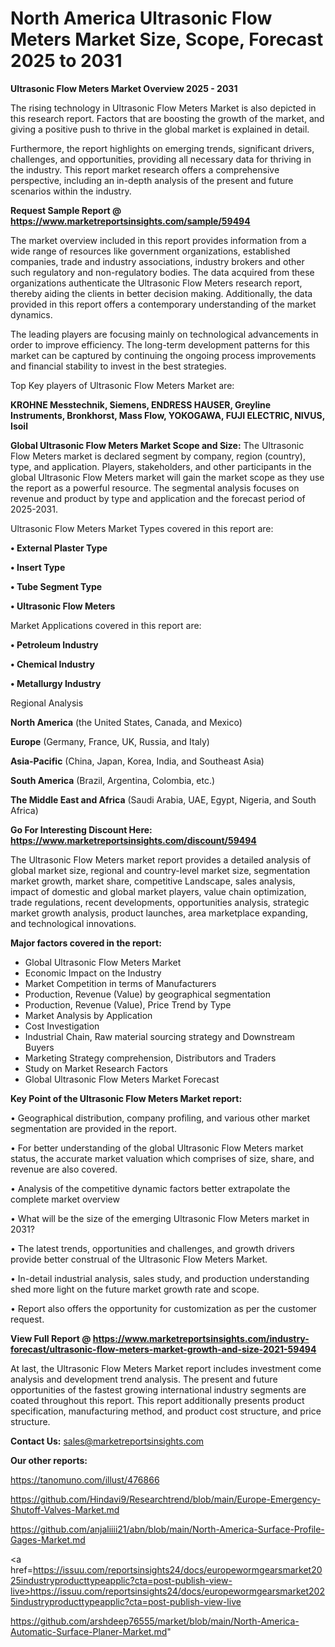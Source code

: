 # North America Ultrasonic Flow Meters Market Size, Scope, Forecast 2025 to 2031

<Strong> Ultrasonic Flow Meters Market Overview 2025 - 2031</strong>

The rising technology in Ultrasonic Flow Meters Market is also depicted in this research report. Factors that are boosting the growth of the market, and giving a positive push to thrive in the global market is explained in detail.

Furthermore, the report highlights on emerging trends, significant drivers, challenges, and opportunities, providing all necessary data for thriving in the industry. This report market research offers a comprehensive perspective, including an in-depth analysis of the present and future scenarios within the industry.

<strong>Request Sample Report @ <a href=https://www.marketreportsinsights.com/sample/59494>https://www.marketreportsinsights.com/sample/59494</a></strong>

The market overview included in this report provides information from a wide range of resources like government organizations, established companies, trade and industry associations, industry brokers and other such regulatory and non-regulatory bodies. The data acquired from these organizations authenticate the Ultrasonic Flow Meters research report, thereby aiding the clients in better decision making. Additionally, the data provided in this report offers a contemporary understanding of the market dynamics.

The leading players are focusing mainly on technological advancements in order to improve efficiency. The long-term development patterns for this market can be captured by continuing the ongoing process improvements and financial stability to invest in the best strategies.

Top Key players of Ultrasonic Flow Meters Market are:

<strong>KROHNE Messtechnik, Siemens, ENDRESS HAUSER, Greyline Instruments, Bronkhorst, Mass Flow, YOKOGAWA, FUJI ELECTRIC, NIVUS, Isoil</strong>

<strong><b>Global Ultrasonic Flow Meters Market Scope and Size:</b></strong>
The Ultrasonic Flow Meters market is declared segment by company, region (country), type, and application. Players, stakeholders, and other participants in the global Ultrasonic Flow Meters market will gain the market scope as they use the report as a powerful resource. The segmental analysis focuses on revenue and product by type and application and the forecast period of 2025-2031.

Ultrasonic Flow Meters Market Types covered in this report are:

<strong>• External Plaster Type

• Insert Type

• Tube Segment Type

• Ultrasonic Flow Meters</strong>

Market Applications covered in this report are:

<strong>• Petroleum Industry

• Chemical Industry

• Metallurgy Industry</strong> 

Regional Analysis

<strong>North America</strong> (the United States, Canada, and Mexico)

<strong>Europe</strong> (Germany, France, UK, Russia, and Italy)

<strong>Asia-Pacific</strong> (China, Japan, Korea, India, and Southeast Asia)

<strong>South America</strong> (Brazil, Argentina, Colombia, etc.)

<strong>The Middle East and Africa</strong> (Saudi Arabia, UAE, Egypt, Nigeria, and South Africa)

<strong>Go For Interesting Discount Here: <a href=https://www.marketreportsinsights.com/discount/59494>https://www.marketreportsinsights.com/discount/59494</a></strong>

The Ultrasonic Flow Meters market report provides a detailed analysis of global market size, regional and country-level market size, segmentation market growth, market share, competitive Landscape, sales analysis, impact of domestic and global market players, value chain optimization, trade regulations, recent developments, opportunities analysis, strategic market growth analysis, product launches, area marketplace expanding, and technological innovations.

<strong><b>Major factors covered in the report:</b></strong>
<ul>
  <li>Global Ultrasonic Flow Meters Market </li>
  <li>Economic Impact on the Industry</li>
  <li>Market Competition in terms of Manufacturers</li>
  <li>Production, Revenue (Value) by geographical segmentation</li>
  <li>Production, Revenue (Value), Price Trend by Type</li>
  <li>Market Analysis by Application</li>
  <li>Cost Investigation</li>
  <li>Industrial Chain, Raw material sourcing strategy and Downstream Buyers</li>
  <li>Marketing Strategy comprehension, Distributors and Traders</li>
  <li>Study on Market Research Factors</li>
  <li>Global Ultrasonic Flow Meters Market Forecast</li>
</ul>

<strong><b>Key Point of the Ultrasonic Flow Meters Market report:</b></strong>

• Geographical distribution, company profiling, and various other market segmentation are provided in the report.

• For better understanding of the global Ultrasonic Flow Meters market status, the accurate market valuation which comprises of size, share, and revenue are also covered.

• Analysis of the competitive dynamic factors better extrapolate the complete market overview

• What will be the size of the emerging Ultrasonic Flow Meters market in 2031?

• The latest trends, opportunities and challenges, and growth drivers provide better construal of the Ultrasonic Flow Meters Market.

• In-detail industrial analysis, sales study, and production understanding shed more light on the future market growth rate and scope.

• Report also offers the opportunity for customization as per the customer request.

<strong><b>View Full Report @ <a href=https://www.marketreportsinsights.com/industry-forecast/ultrasonic-flow-meters-market-growth-and-size-2021-59494>https://www.marketreportsinsights.com/industry-forecast/ultrasonic-flow-meters-market-growth-and-size-2021-59494</a></b></strong>


At last, the Ultrasonic Flow Meters Market report includes investment come analysis and development trend analysis. The present and future opportunities of the fastest growing international industry segments are coated throughout this report. This report additionally presents product specification, manufacturing method, and product cost structure, and price structure.

<strong>Contact Us:</strong>
sales@marketreportsinsights.com

<strong>Our other reports:</strong>

<a href=https://tanomuno.com/illust/476866>https://tanomuno.com/illust/476866</a>

<a href=https://github.com/Hindavi9/Researchtrend/blob/main/Europe-Emergency-Shutoff-Valves-Market.md>https://github.com/Hindavi9/Researchtrend/blob/main/Europe-Emergency-Shutoff-Valves-Market.md</a>

<a href=https://github.com/anjaliiii21/abn/blob/main/North-America-Surface-Profile-Gages-Market.md>https://github.com/anjaliiii21/abn/blob/main/North-America-Surface-Profile-Gages-Market.md</a>

<a href=https://issuu.com/reportsinsights24/docs/europewormgearsmarket2025industryproducttypeapplic?cta=post-publish-view-live>https://issuu.com/reportsinsights24/docs/europewormgearsmarket2025industryproducttypeapplic?cta=post-publish-view-live</a>

<a href=https://github.com/arshdeep76555/market/blob/main/North-America-Automatic-Surface-Planer-Market.md>https://github.com/arshdeep76555/market/blob/main/North-America-Automatic-Surface-Planer-Market.md</a>"
